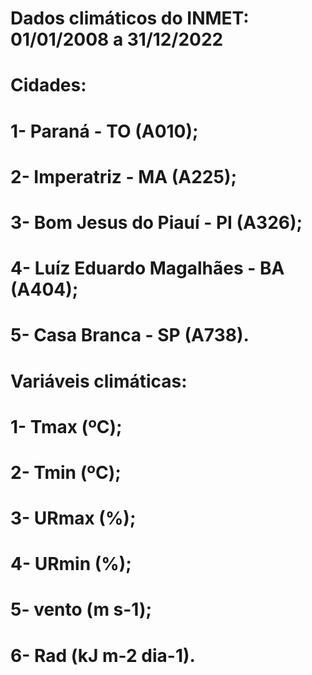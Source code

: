 # Dados climáticos do INMET: 01/01/2008 a 31/12/2022

# Cidades: 

# 1- Paraná - TO (A010); 

# 2- Imperatriz - MA (A225);

# 3- Bom Jesus do Piauí - PI (A326);

# 4- Luíz Eduardo Magalhães - BA (A404);

# 5- Casa Branca - SP (A738).


# Variáveis climáticas:

# 1- Tmax (ºC);

# 2- Tmin (ºC);

# 3- URmax (%);

# 4- URmin (%);

# 5- vento (m s-1);
    
# 6- Rad (kJ m-2 dia-1).